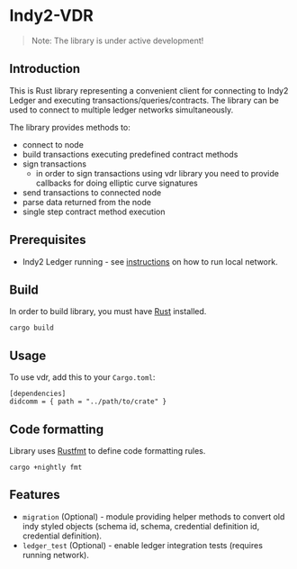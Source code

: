 # Indy2-VDR

> Note: The library is under active development!

## Introduction

This is Rust library representing a convenient client for connecting to Indy2 Ledger and executing transactions/queries/contracts.
The library can be used to connect to multiple ledger networks simultaneously. 

The library provides methods to:
* connect to node 
* build transactions executing predefined contract methods
* sign transactions 
  * in order to sign transactions using vdr library you need to provide callbacks for doing elliptic curve signatures
* send transactions to connected node
* parse data returned from the node
* single step contract method execution

## Prerequisites

* Indy2 Ledger running - see [instructions](../README.md) on how to run local network.

## Build

In order to build library, you must have [Rust](https://rustup.rs/) installed.

```
cargo build
```

## Usage

To use vdr, add this to your `Cargo.toml`:

```
[dependencies]
didcomm = { path = "../path/to/crate" }
```

## Code formatting

Library uses [Rustfmt](https://rust-lang.github.io/rustfmt/?version=v1.6.0&search=) to define code formatting rules.

```
cargo +nightly fmt
```

## Features

* `migration` (Optional) - module providing helper methods to convert old indy styled objects (schema id, schema, credential definition id, credential definition).
* `ledger_test` (Optional) - enable ledger integration tests (requires running network).